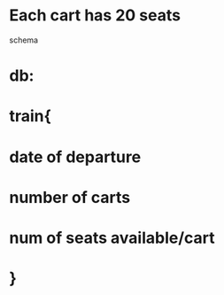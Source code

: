 

# Each cart has 20 seats 


schema
# db:
#   train{
#        date of departure
#        number of carts
#        num of seats available/cart
#        
#    }